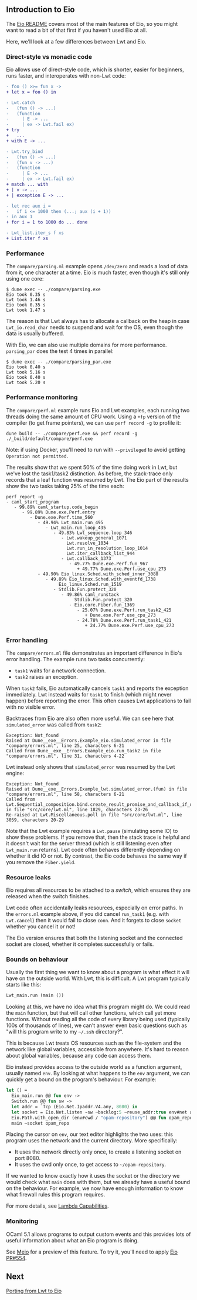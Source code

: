 ## Introduction to Eio

The [Eio README](https://github.com/ocaml-multicore/eio) covers most of the main features of Eio,
so you might want to read a bit of that first if you haven't used Eio at all.

Here, we'll look at a few differences between Lwt and Eio.

### Direct-style vs monadic code

Eio allows use of direct-style code, which is shorter, easier for beginners,
runs faster, and interoperates with non-Lwt code:

```diff
- foo () >>= fun x ->
+ let x = foo () in
```

```diff
- Lwt.catch
-   (fun () -> ...)
-   (function
-     | E -> ...
-     | ex -> Lwt.fail ex)
+ try
+   ...
+ with E -> ...
```

```diff
- Lwt.try_bind
-   (fun () -> ...)
-   (fun v -> ...)
-   (function
-     | E -> ...
-     | ex -> Lwt.fail ex)
+ match ... with
+ | v -> ...
+ | exception E -> ...
```

```diff
- let rec aux i =
-   if i <= 1000 then (...; aux (i + 1))
- in aux 1
+ for i = 1 to 1000 do ... done
```

```diff
- Lwt_list.iter_s f xs
+ List.iter f xs
```

### Performance

The `compare/parsing.ml` example opens `/dev/zero` and reads a load of data from it, one character at a time.
Eio is much faster, even though it's still only using one core:

```
$ dune exec -- ./compare/parsing.exe
Eio took 0.35 s                    
Lwt took 1.46 s
Eio took 0.35 s
Lwt took 1.47 s
```

The reason is that Lwt always has to allocate a callback on the heap
in case `Lwt_io.read_char` needs to suspend and wait for the OS,
even though the data is usually buffered.

With Eio, we can also use multiple domains for more performance.
`parsing_par` does the test 4 times in parallel:

```
$ dune exec -- ./compare/parsing_par.exe
Eio took 0.40 s                    
Lwt took 5.16 s
Eio took 0.40 s
Lwt took 5.20 s
```

### Performance monitoring

The `compare/perf.ml` example runs Eio and Lwt examples,
each running two threads doing the same amount of CPU work.
Using a `+fp` version of the compiler (to get frame pointers),
we can use `perf record -g` to profile it:

```
dune build -- ./compare/perf.exe && perf record -g ./_build/default/compare/perf.exe
```

Note: if using Docker, you'll need to run with `--privileged` to avoid getting `Operation not permitted`.

The results show that we spent 50% of the time doing work in Lwt, but we've lost the task1/task2 distinction.
As before, the stack-trace only records that a leaf function was resumed by Lwt.
The Eio part of the results show the two tasks taking 25% of the time each:

```
perf report -g
- caml_start_program
   - 99.89% caml_startup.code_begin
      - 99.89% Dune.exe.Perf.entry
         - Dune.exe.Perf.time_560
            - 49.94% Lwt_main.run_495
               - Lwt_main.run_loop_435
                  - 49.83% Lwt_sequence.loop_346
                     - Lwt.wakeup_general_1071
                       Lwt.resolve_1034
                       Lwt.run_in_resolution_loop_1014
                       Lwt.iter_callback_list_944
                     - Lwt.callback_1373
                        - 49.77% Dune.exe.Perf.fun_967
                           + 49.77% Dune.exe.Perf.use_cpu_273
            - 49.90% Eio_linux.Sched.with_sched_inner_3088
               - 49.89% Eio_linux.Sched.with_eventfd_1738
                    Eio_linux.Sched.run_1519
                  - Stdlib.Fun.protect_320
                     - 49.86% caml_runstack
                          Stdlib.Fun.protect_320
                        - Eio.core.Fiber.fun_1369
                           - 25.07% Dune.exe.Perf.run_task2_425
                              + Dune.exe.Perf.use_cpu_273
                           - 24.78% Dune.exe.Perf.run_task1_421
                              + 24.77% Dune.exe.Perf.use_cpu_273
```

### Error handling

The `compare/errors.ml` file demonstrates an important difference in Eio's error handling.
The example runs two tasks concurrently:

- `task1` waits for a network connection.
- `task2` raises an exception.

When `task2` fails, Eio automatically cancels `task1` and reports the exception immediately.
Lwt instead waits for `task1` to finish (which might never happen) before reporting the error.
This often causes Lwt applications to fail with no visible error.

Backtraces from Eio are also often more useful.
We can see here that `simulated_error` was called from `task2`:

```
Exception: Not_found
Raised at Dune__exe__Errors.Example_eio.simulated_error in file "compare/errors.ml", line 25, characters 6-21
Called from Dune__exe__Errors.Example_eio.run_task2 in file "compare/errors.ml", line 31, characters 4-22
```

Lwt instead only shows that `simulated_error` was resumed by the Lwt engine:

```
Exception: Not_found
Raised at Dune__exe__Errors.Example_lwt.simulated_error.(fun) in file "compare/errors.ml", line 58, characters 6-21
Called from Lwt.Sequential_composition.bind.create_result_promise_and_callback_if_deferred.callback in file "src/core/lwt.ml", line 1829, characters 23-26
Re-raised at Lwt.Miscellaneous.poll in file "src/core/lwt.ml", line 3059, characters 20-29
```

Note that the Lwt example requires a `Lwt.pause` (simulating some IO) to show these problems.
If you remove that, then the stack trace is helpful and it doesn't wait for the server thread
(which is still listening even after `Lwt_main.run` returns).
Lwt code often behaves differently depending on whether it did IO or not.
By contrast, the Eio code behaves the same way if you remove the `Fiber.yield`.

### Resource leaks

Eio requires all resources to be attached to a *switch*, which ensures they are released when the switch finishes.

Lwt code often accidentally leaks resources, especially on error paths.
In the `errors.ml` example above, if you did cancel `run_task1` (e.g. with `Lwt.cancel`) then it would fail to close `conn`.
And it forgets to close `socket` whether you cancel it or not!

The Eio version ensures that both the listening socket and the connected socket are closed,
whether it completes successfully or fails.

### Bounds on behaviour

Usually the first thing we want to know about a program is what effect it will have on the outside world.
With Lwt, this is difficult. A Lwt program typically starts like this:

```ocaml
Lwt_main.run (main ())
```

Looking at this, we have no idea what this program might do.
We could read the `main` function, but that will call other functions, which call yet more functions.
Without reading all the code of every library being used (typically 100s of thousands of lines),
we can't answer even basic questions such as "will this program write to my `~/.ssh` directory?".

This is because Lwt treats OS resources such as the file-system and the network like global variables,
accessible from anywhere.
It's hard to reason about global variables, because any code can access them.

Eio instead provides access to the outside world as a function argument, usually named `env`.
By looking at what happens to the `env` argument, we can quickly get a bound on the program's behaviour.
For example:

```ocaml
let () =
  Eio_main.run @@ fun env ->
  Switch.run @@ fun sw ->
  let addr = `Tcp (Eio.Net.Ipaddr.V4.any, 8080) in
  let socket = Eio.Net.listen ~sw ~backlog:5 ~reuse_addr:true env#net addr in
  Eio.Path.with_open_dir (env#cwd / "opam-repository") @@ fun opam_repo ->
  main ~socket opam_repo
```

Placing the cursor on `env`, our text editor highlights the two uses:
this program uses the network and the current directory.
More specifically:

- It uses the network directly only once, to create a listening socket on port 8080.
- It uses the cwd only once, to get access to `~/opam-repository`.

If we wanted to know exactly how it uses the socket or the directory
we would check what `main` does with them, but we already have a useful bound on the behaviour.
For example, we now have enough information to know what firewall rules this program
requires.

For more details, see [Lambda Capabilities][].

[Lambda Capabilities]: https://roscidus.com/blog/blog/2023/04/26/lambda-capabilities/

### Monitoring

OCaml 5.1 allows programs to output custom events and this provides lots of
useful information about what an Eio program is doing.

See [Meio][] for a preview of this feature.
To try it, you'll need to apply [Eio PR#554](https://github.com/ocaml-multicore/eio/pull/554).

[Meio]: https://github.com/ocaml-multicore/meio

## Next

[Porting from Lwt to Eio](./porting.md)

